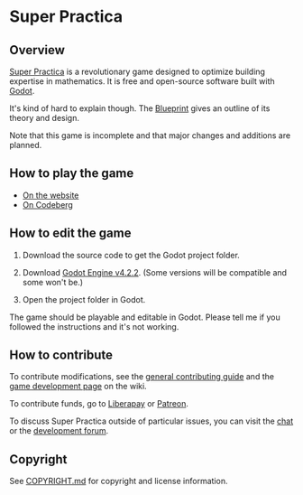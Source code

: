 # Super Practica

## Overview

[Super Practica](https://superpractica.org) is a revolutionary game designed to optimize building expertise in mathematics. It is free and open-source software built with [Godot](https://godotengine.org/).

It's kind of hard to explain though. The [Blueprint](https://codeberg.org/superpractica/blueprint) gives an outline of its theory and design.

Note that this game is incomplete and that major changes and additions are planned.


## How to play the game

* [On the website](https://superpractica.org/play)
* [On Codeberg](https://codeberg.org/superpractica/superpractica/releases)


## How to edit the game

1. Download the source code to get the Godot project folder.

2. Download [Godot Engine v4.2.2](https://godotengine.org/download/archive/4.2.2-stable/). (Some versions will be compatible and some won't be.)

3. Open the project folder in Godot.

The game should be playable and editable in Godot. Please tell me if you followed the instructions and it's not working.


## How to contribute

To contribute modifications, see the [general contributing guide](https://codeberg.org/superpractica/wiki/wiki/Contributing-Guide) and the [game development page](https://codeberg.org/superpractica/wiki/wiki/Game-Development) on the wiki.

To contribute funds, go to [Liberapay](https://liberapay.com/SuperPractica/) or [Patreon](https://www.patreon.com/superpractica).

To discuss Super Practica outside of particular issues, you can visit the [chat](https://superpractica.zulipchat.com/) or the [development forum](https://codeberg.org/superpractica/discussion).


## Copyright

See [COPYRIGHT.md](COPYRIGHT.md) for copyright and license information.

